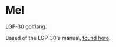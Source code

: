 # Mel
LGP-30 golflang.

Based of the LGP-30's manual, [found here](http://ed-thelen.org/comp-hist/lgp-30-man.html).
